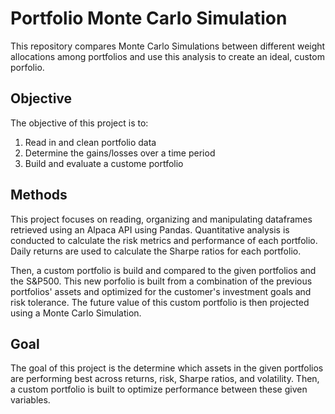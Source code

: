 # Portfolio Monte Carlo Simulation

This repository compares Monte Carlo Simulations between different weight allocations among portfolios and use this analysis to create an ideal, custom porfolio.

## Objective

The objective of this project is to:

  1. Read in and clean portfolio data
  2. Determine the gains/losses over a time period
  3. Build and evaluate a custome portfolio

## Methods

This project focuses on reading, organizing and manipulating dataframes retrieved using an Alpaca API using Pandas. Quantitative analysis is conducted to calculate the risk metrics and performance of each portfolio. Daily returns are used to calculate the Sharpe ratios for each portfolio.

Then, a custom portfolio is build and compared to the given portfolios and the S&P500. This new porfolio is built from a combination of the previous portfolios' assets and optimized for the customer's investment goals and risk tolerance. The future value of this custom portfolio is then projected using a Monte Carlo Simulation.

## Goal

The goal of this project is the determine which assets in the given portfolios are performing best across returns, risk, Sharpe ratios, and volatility. Then, a custom portfolio is built to optimize performance between these given variables.
